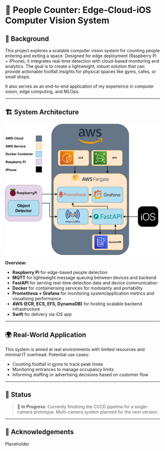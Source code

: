 # 👥 People Counter: Edge-Cloud-iOS Computer Vision System

## 📘 Background

This project explores a scalable computer vision system for counting people entering and exiting a space. Designed for edge deployment (Raspberry Pi + iPhone), it integrates real-time detection with cloud-based monitoring and analytics. The goal is to create a lightweight, robust solution that can provide actionable footfall insights for physical spaces like gyms, cafes, or small shops.

It also serves as an end-to-end application of my experience in computer vision, edge computing, and MLOps.

---

## 🏗️ System Architecture

<img src="PeopleCounterSystemArchitecture.png" alt="System Architecture Diagram" width="600"/>

**Overview:**
- **Raspberry Pi** for edge-based people detection
- **MQTT** for lightweight message queuing between devices and backend
- **FastAPI** for serving real-time detection data and device communication
- **Docker** for containerising services for modularity and portability
- **Prometheus + Grafana** for monitoring system/application metrics and visualising performance
- **AWS (ECR, ECS, EFS, DynamoDB)** for hosting scalable backend infrastructure
- **Swift** for delivery via iOS app

---

## 🌍 Real-World Application

This system is aimed at real environments with limited resources and minimal IT overhead. Potential use cases:
- Counting footfall in gyms to track peak times
- Monitoring entrances to manage occupancy limits
- Informing staffing or advertising decisions based on customer flow

---

## 🚧 Status

> 🔨 **In Progress**: Currently finishing the CI/CD pipeline for a single-camera prototype. Multi-camera system planned for the next version.

---

## 🙏 Acknowledgements

Placeholder.

